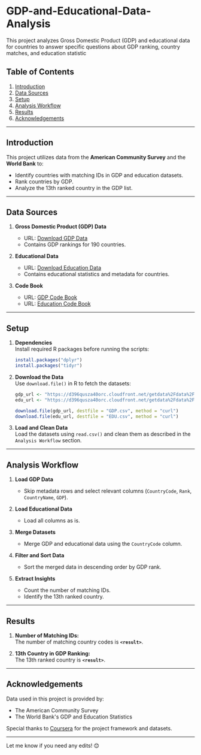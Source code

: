 # GDP-and-Educational-Data-Analysis
This project analyzes Gross Domestic Product (GDP) and educational data for countries to answer specific questions about GDP ranking, country matches, and education statistic
## Table of Contents

1. [Introduction](#introduction)
2. [Data Sources](#data-sources)
3. [Setup](#setup)
4. [Analysis Workflow](#analysis-workflow)
5. [Results](#results)
6. [Acknowledgements](#acknowledgements)

---

## Introduction

This project utilizes data from the **American Community Survey** and the **World Bank** to:
- Identify countries with matching IDs in GDP and education datasets.
- Rank countries by GDP.
- Analyze the 13th ranked country in the GDP list.

---

## Data Sources

1. **Gross Domestic Product (GDP) Data**  
   - URL: [Download GDP Data](https://d396qusza40orc.cloudfront.net/getdata%2Fdata%2FGDP.csv)  
   - Contains GDP rankings for 190 countries.

2. **Educational Data**  
   - URL: [Download Education Data](https://d396qusza40orc.cloudfront.net/getdata%2Fdata%2FEDSTATS_Country.csv)  
   - Contains educational statistics and metadata for countries.

3. **Code Book**  
   - URL: [GDP Code Book](http://data.worldbank.org/data-catalog/GDP-ranking-table)  
   - URL: [Education Code Book](http://data.worldbank.org/data-catalog/ed-stats)

---

## Setup

1. **Dependencies**  
   Install required R packages before running the scripts:
   ```R
   install.packages("dplyr")
   install.packages("tidyr")
   ```

2. **Download the Data**  
   Use `download.file()` in R to fetch the datasets:
   ```R
   gdp_url <- "https://d396qusza40orc.cloudfront.net/getdata%2Fdata%2FGDP.csv"
   edu_url <- "https://d396qusza40orc.cloudfront.net/getdata%2Fdata%2FEDSTATS_Country.csv"

   download.file(gdp_url, destfile = "GDP.csv", method = "curl")
   download.file(edu_url, destfile = "EDU.csv", method = "curl")
   ```

3. **Load and Clean Data**  
   Load the datasets using `read.csv()` and clean them as described in the `Analysis Workflow` section.

---

## Analysis Workflow

1. **Load GDP Data**  
   - Skip metadata rows and select relevant columns (`CountryCode`, `Rank`, `CountryName`, `GDP`).

2. **Load Educational Data**  
   - Load all columns as is.

3. **Merge Datasets**  
   - Merge GDP and educational data using the `CountryCode` column.

4. **Filter and Sort Data**  
   - Sort the merged data in descending order by GDP rank.

5. **Extract Insights**  
   - Count the number of matching IDs.
   - Identify the 13th ranked country.

---

## Results

1. **Number of Matching IDs:**  
   The number of matching country codes is **`<result>`**.

2. **13th Country in GDP Ranking:**  
   The 13th ranked country is **`<result>`**.

---

## Acknowledgements

Data used in this project is provided by:
- The American Community Survey
- The World Bank's GDP and Education Statistics

Special thanks to [Coursera](https://www.coursera.org/) for the project framework and datasets.

--- 

Let me know if you need any edits! 😊